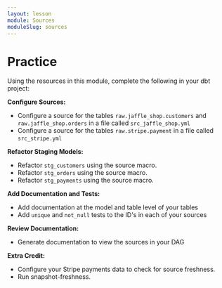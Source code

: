 ```yaml
---
layout: lesson
module: Sources
moduleSlug: sources
---
```


# Practice 
Using the resources in this module, complete the following in your dbt project:

**Configure Sources:**
- Configure a source for the tables `raw.jaffle_shop.customers` and `raw.jaffle_shop.orders` in a file called `src_jaffle_shop.yml`
- Configure a source for the tables `raw.stripe.payment` in a file called `src_stripe.yml`

**Refactor Staging Models:**
- Refactor `stg_customers` using the source macro.
- Refactor `stg_orders` using the source macro.
- Refactor `stg_payments` using the source macro.

**Add Documentation and Tests:**
- Add documentation at the model and table level of your tables
- Add `unique` and `not_null` tests to the ID's in each of your sources

**Review Documentation:**
- Generate documentation to view the sources in your DAG

**Extra Credit:**
- Configure your Stripe payments data to check for source freshness.
- Run snapshot-freshness.